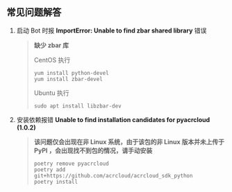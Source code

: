 ## 常见问题解答

1. 启动 Bot 时报 **ImportError: Unable to find zbar shared library** 错误

   > 
   > **缺少 zbar 库**
   > 
   > CentOS 执行 
   > ```shell
   > yum install python-devel
   > yum install zbar-devel
   > ```
   > Ubuntu 执行
   > ```shell
   > sudo apt install libzbar-dev
   > ```

2. 安装依赖报错 **Unable to find installation candidates for pyacrcloud (1.0.2)**

   > **该问题仅会出现在非 Linux 系统，由于该包的非 Linux 版本并未上传于 PyPI ，会出现找不到包的情况，请手动安装**
   > 
   > ```shell
   > poetry remove pyacrcloud
   > poetry add git+https://github.com/acrcloud/acrcloud_sdk_python
   > poetry install
   > ```
